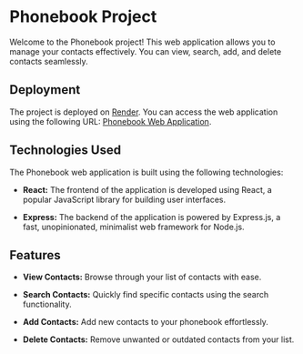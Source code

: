 # Phonebook Project

Welcome to the Phonebook project! This web application allows you to manage your contacts effectively. You can view, search, add, and delete contacts seamlessly.

## Deployment

The project is deployed on [Render](https://render.com/). You can access the web application using the following URL: [Phonebook Web Application](https://phonebook-ufmk.onrender.com/).

## Technologies Used

The Phonebook web application is built using the following technologies:

- **React:** The frontend of the application is developed using React, a popular JavaScript library for building user interfaces.

- **Express:** The backend of the application is powered by Express.js, a fast, unopinionated, minimalist web framework for Node.js.

## Features

- **View Contacts:** Browse through your list of contacts with ease.

- **Search Contacts:** Quickly find specific contacts using the search functionality.

- **Add Contacts:** Add new contacts to your phonebook effortlessly.

- **Delete Contacts:** Remove unwanted or outdated contacts from your list.

